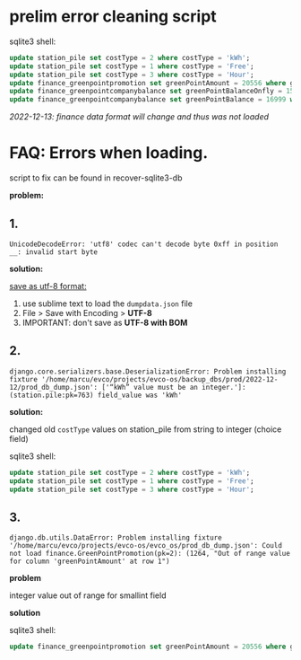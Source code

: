
# prelim error cleaning script
sqlite3 shell:
```sql
update station_pile set costType = 2 where costType = 'kWh';
update station_pile set costType = 1 where costType = 'Free';
update station_pile set costType = 3 where costType = 'Hour';
update finance_greenpointpromotion set greenPointAmount = 20556 where greenPointAmount >= 32767;
update finance_greenpointcompanybalance set greenPointBalanceOnfly = 15273 where greenPointBalanceOnfly >= 32767;
update finance_greenpointcompanybalance set greenPointBalance = 16999 where greenPointBalance >= 32767;
```
*2022-12-13: finance data format will change and thus was not loaded*

# FAQ: Errors when loading.
script to fix can be found in recover-sqlite3-db

**problem:**

## 1.
    UnicodeDecodeError: 'utf8' codec can't decode byte 0xff in position __: invalid start byte

**solution:**

[save as utf-8 format:](https://stackoverflow.com/a/59857138/18024965)
1. use sublime text to load the `dumpdata.json` file
2. File > Save with Encoding > **UTF-8**
3. IMPORTANT: don't save as **UTF-8 with BOM**

## 2.
    django.core.serializers.base.DeserializationError: Problem installing fixture '/home/marcu/evco/projects/evco-os/backup_dbs/prod/2022-12-12/prod_db_dump.json': ['“kWh” value must be an integer.']: (station.pile:pk=763) field_value was 'kWh'

**solution:**

changed old `costType` values on station_pile from string to integer (choice field)

sqlite3 shell:
```sql
update station_pile set costType = 2 where costType = 'kWh';
update station_pile set costType = 1 where costType = 'Free';
update station_pile set costType = 3 where costType = 'Hour';
```

## 3. 
    django.db.utils.DataError: Problem installing fixture '/home/marcu/evco/projects/evco-os/evco_os/prod_db_dump.json': Could not load finance.GreenPointPromotion(pk=2): (1264, "Out of range value for column 'greenPointAmount' at row 1")

**problem**

integer value out of range for smallint field

**solution**

sqlite3 shell:
```sql
update finance_greenpointpromotion set greenPointAmount = 20556 where greenPointAmount >= 32767;
```
